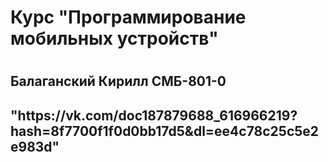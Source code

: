 <h1>Курс "Программирование мобильных устройств"<h1>
<h2>Балаганский Кирилл СМБ-801-0<h2>
"https://vk.com/doc187879688_616966219?hash=8f7700f1f0d0bb17d5&dl=ee4c78c25c5e2e983d"
